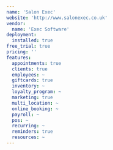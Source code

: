 ```yaml
---
name: 'Salon Exec'
website: 'http://www.salonexec.co.uk'
vendor:
  name: 'Exec Software'
deployment:
  installed: true
free_trial: true
pricing: ''
features:
  appointments: true
  clients: true
  employees: ~
  giftcards: true
  inventory: ~
  loyalty_program: ~
  marketing: true
  multi_location: ~
  online_booking: ~
  payroll: ~
  pos: ~
  recurring: ~
  reminders: true
  resources: ~
---
```


